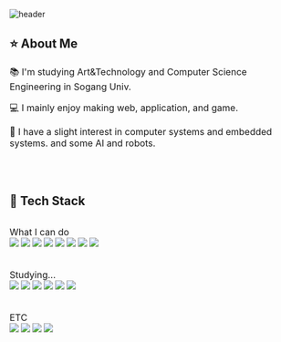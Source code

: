 <div>
  
  <!--Header-->
  ![header](https://capsule-render.vercel.app/api?type=venom&color=FFFCC6&height=300&section=header&text=hello%20-%20ovo-nl-i'm%20hyo&fontSize=40&fontColor=333333)

</div>

<div>
  <!--Body-->
  
  ## ⭐️ About Me
  <p style="font-size: 16px; font-weight: normal;">📚 I'm studying Art&Technology and Computer Science Engineering in Sogang Univ.</p>
  <p style="font-size: 16px; font-weight: normal;">💻 I mainly enjoy making web, application, and game.</p>
  <p style="font-size: 16px; font-weight: normal;">🔧 I have a slight interest in computer systems and embedded systems. and some AI and robots.</p>
  <br/>
  <br/>

  ## 🌟 Tech Stack
  <!-- What I can do -->
  <p style="font-size: 16px; font-weight: normal; margin-top: 32px; margin-bottom: 0px;">What I can do</p>
  
  <!-- 배지들 -->
  <img src="https://img.shields.io/badge/C-A8B9CC?style=flat-square&logo=C&logoColor=black"/>
  <img src="https://img.shields.io/badge/C++-00599C?style=flat-square&logo=C%2B%2B&logoColor=white"/>
  <img src="https://img.shields.io/badge/C%23-239120?style=flat-square&logo=C%20Sharp&logoColor=white"/>
  <img src="https://img.shields.io/badge/Java-007396?style=flat-square&logo=OpenJDK&logoColor=white"/>
  <img src="https://img.shields.io/badge/Python-3776AB?style=flat-square&logo=Python&logoColor=white"/>
  <img src="https://img.shields.io/badge/Unity-000000?style=flat-square&logo=Unity&logoColor=white"/>
  <img src="https://img.shields.io/badge/Oculus-1C1E20?style=flat-square&logo=Oculus&logoColor=white"/>
  <img src="https://img.shields.io/badge/Android%20Studio-3DDC84?style=flat-square&logo=android-studio&logoColor=white"/>
  
  <!-- 다음 제목 전 여백 -->
  <div style="height: 4px;"></div>
  
  <!-- Studying -->
  <p style="font-size: 16px; font-weight: normal; margin-top: 32px; margin-bottom: 0px;">Studying...</p>
  
  <!-- 배지들 -->
  <img src="https://img.shields.io/badge/JavaScript-F7DF1E?style=flat-square&logo=JavaScript&logoColor=black"/>
  <img src="https://img.shields.io/badge/HTML5-E34F26?style=flat-square&logo=HTML5&logoColor=white"/>
  <img src="https://img.shields.io/badge/CSS3-1572B6?style=flat-square&logo=CSS3&logoColor=white"/>
  <img src="https://img.shields.io/badge/Spring-6DB33F?style=flat-square&logo=Spring&logoColor=white"/>
  <img src="https://img.shields.io/badge/Kotlin-7F52FF?style=flat-square&logo=Kotlin&logoColor=white"/>
  <img src="https://img.shields.io/badge/XML-FF6600?style=flat-square&logo=XML&logoColor=white"/>
  
  <!-- 다음 제목 전 여백 -->
  <div style="height: 4px;"></div>
  
  <!-- ETC -->
  <p style="font-size: 16px; font-weight: normal; margin-top: 32px; margin-bottom: 0px;">ETC</p>
  
  <!-- 배지들 -->
  <img src="https://img.shields.io/badge/Photoshop-31A8FF?style=flat-square&logo=Adobe%20Photoshop&logoColor=white"/>
  <img src="https://img.shields.io/badge/Illustrator-FF9A00?style=flat-square&logo=Adobe%20Illustrator&logoColor=white"/>
  <img src="https://img.shields.io/badge/Premiere%20Pro-9999FF?style=flat-square&logo=Adobe%20Premiere%20Pro&logoColor=white"/>
  <img src="https://img.shields.io/badge/Blender-F5792A?style=flat-square&logo=Blender&logoColor=white"/>
